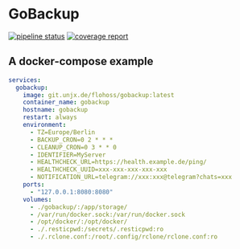 # GoBackup

[![pipeline status](https://gitlab.unjx.de/flohoss/gobackup/badges/main/pipeline.svg)](https://gitlab.unjx.de/flohoss/gobackup/-/commits/main)
[![coverage report](https://gitlab.unjx.de/flohoss/gobackup/badges/main/coverage.svg)](https://gitlab.unjx.de/flohoss/gobackup/-/commits/main)

## A docker-compose example

```yml
services:
  gobackup:
    image: git.unjx.de/flohoss/gobackup:latest
    container_name: gobackup
    hostname: gobackup
    restart: always
    environment:
      - TZ=Europe/Berlin
      - BACKUP_CRON=0 2 * * *
      - CLEANUP_CRON=0 3 * * 0
      - IDENTIFIER=MyServer
      - HEALTHCHECK_URL=https://health.example.de/ping/
      - HEALTHCHECK_UUID=xxx-xxx-xxx-xxx-xxx
      - NOTIFICATION_URL=telegram://xxx:xxx@telegram?chats=xxx
    ports:
      - "127.0.0.1:8080:8080"
    volumes:
      - ./gobackup/:/app/storage/
      - /var/run/docker.sock:/var/run/docker.sock
      - /opt/docker/:/opt/docker/
      - ./.resticpwd:/secrets/.resticpwd:ro
      - ./.rclone.conf:/root/.config/rclone/rclone.conf:ro
```
